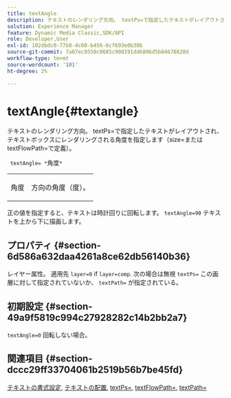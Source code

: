 ```yaml
---
title: textAngle
description: テキストのレンダリング方向。 textPs=で指定したテキストがレイアウトされ、テキストボックスにレンダリングされる角度を指定します（size=または textFlowPath=で定義）。
solution: Experience Manager
feature: Dynamic Media Classic,SDK/API
role: Developer,User
exl-id: 102dbdc0-77b8-4c60-b456-6cf693e0b38b
source-git-commit: 7a07ec9550c0685c908191dd6806d5b84678820d
workflow-type: tm+mt
source-wordcount: '101'
ht-degree: 2%

---
```


# textAngle{#textangle}

テキストのレンダリング方向。 textPs=で指定したテキストがレイアウトされ、テキストボックスにレンダリングされる角度を指定します（size=または textFlowPath=で定義）。

` textAngle= *`角度`*`

<table id="simpletable_40832AC4B43A458CA69B225768124F58"> 
 <tr class="strow"> 
  <td class="stentry"> <p> <span class="varname"> 角度 </span> </p> </td> 
  <td class="stentry"> <p>方向の角度（度）。 </p> </td> 
 </tr> 
</table>

正の値を指定すると、テキストは時計回りに回転します。 `textAngle=90` テキストを上から下に描画します。

## プロパティ {#section-6d586a632daa4261a8ce62db56140b36}

レイヤー属性。 適用先 `layer=0` if `layer=comp`. 次の場合は無視 `textPs=` この画層に対して指定されていないか、 `textPath=` が指定されている。

## 初期設定 {#section-49a9f5819c994c27928282c14b2bb2a7}

`textAngle=0` 回転しない場合。

## 関連項目 {#section-dccc29ff33704061b2519b56b7be45fd}

[テキストの書式設定](../../../../../is-api/http-ref/image-serving-api-ref/c-http-protocol-reference/c-text-formatting/c-text-formatting.md#concept-0d3136db7f6f49668274541cd4b6364c), [テキストの配置](../../../../../is-api/http-ref/image-serving-api-ref/c-http-protocol-reference/c-text-formatting/r-text-positioning.md#reference-f647443d92914f4b89a7cc5a83267d87), [textPs=](../../../../../is-api/http-ref/image-serving-api-ref/c-http-protocol-reference/c-command-reference/r-textps.md#reference-4209a2a6169f44278da2647cfb0cd767), [textFlowPath=](../../../../../is-api/http-ref/image-serving-api-ref/c-http-protocol-reference/c-command-reference/r-textflowpath.md#reference-0b8d9493d71342f0b6a64a6d221584ef), [textPath=](../../../../../is-api/http-ref/image-serving-api-ref/c-http-protocol-reference/c-command-reference/r-textpath.md#reference-b09cc0902dff4725bdb54d5da4076ccd)
